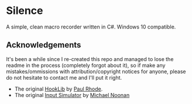 # Silence
A simple, clean macro recorder written in C#. Windows 10 compatible.

## Acknowledgements
It's been a while since I re-created this repo and managed to lose the readme in the process (completely forgot about it), so if make any mistakes/ommissions with attribution/copyright notices for anyone, please do not hesitate to contact me and I'll put it right.

* The original [HookLib](https://github.com/codelogic/HookLib) by [Paul Rhode](https://github.com/codelogic).
* The original [Input Simulator](https://github.com/michaelnoonan/inputsimulator/) by [Michael Noonan](https://github.com/michaelnoonan/)
